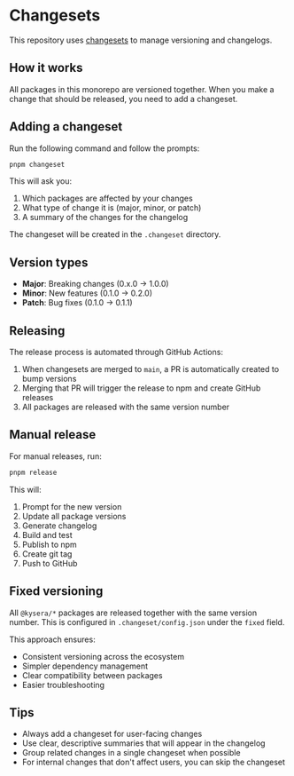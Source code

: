 # Changesets

This repository uses [changesets](https://github.com/changesets/changesets) to manage versioning and changelogs.

## How it works

All packages in this monorepo are versioned together. When you make a change that should be released, you need to add a changeset.

## Adding a changeset

Run the following command and follow the prompts:

```bash
pnpm changeset
```

This will ask you:
1. Which packages are affected by your changes
2. What type of change it is (major, minor, or patch)
3. A summary of the changes for the changelog

The changeset will be created in the `.changeset` directory.

## Version types

- **Major**: Breaking changes (0.x.0 -> 1.0.0)
- **Minor**: New features (0.1.0 -> 0.2.0)
- **Patch**: Bug fixes (0.1.0 -> 0.1.1)

## Releasing

The release process is automated through GitHub Actions:

1. When changesets are merged to `main`, a PR is automatically created to bump versions
2. Merging that PR will trigger the release to npm and create GitHub releases
3. All packages are released with the same version number

## Manual release

For manual releases, run:

```bash
pnpm release
```

This will:
1. Prompt for the new version
2. Update all package versions
3. Generate changelog
4. Build and test
5. Publish to npm
6. Create git tag
7. Push to GitHub

## Fixed versioning

All `@kysera/*` packages are released together with the same version number. This is configured in `.changeset/config.json` under the `fixed` field.

This approach ensures:
- Consistent versioning across the ecosystem
- Simpler dependency management
- Clear compatibility between packages
- Easier troubleshooting

## Tips

- Always add a changeset for user-facing changes
- Use clear, descriptive summaries that will appear in the changelog
- Group related changes in a single changeset when possible
- For internal changes that don't affect users, you can skip the changeset